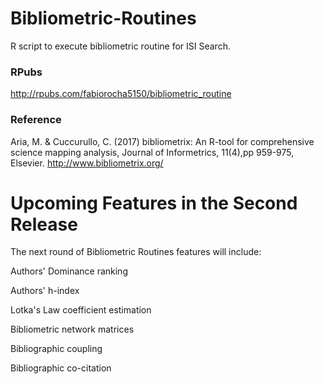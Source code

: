 # Bibliometric-Routines
R script to execute bibliometric routine for ISI Search. 

### RPubs 
<http://rpubs.com/fabiorocha5150/bibliometric_routine>

### Reference
Aria, M. & Cuccurullo, C. (2017) bibliometrix: An R-tool for comprehensive science mapping analysis, Journal of Informetrics, 11(4),pp 959-975, Elsevier.
<http://www.bibliometrix.org/>

# Upcoming Features in the Second Release

The next round of Bibliometric Routines features will include:

Authors' Dominance ranking

Authors' h-index

Lotka's Law coefficient estimation

Bibliometric network matrices

Bibliographic coupling

Bibliographic co-citation
